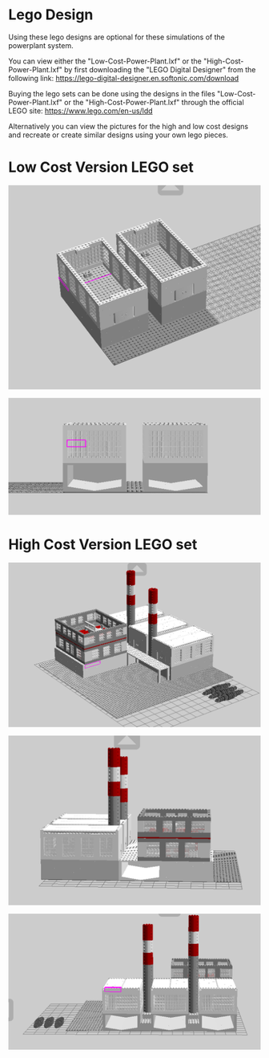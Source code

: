 # Lego Design

Using these lego designs are optional for these simulations of the powerplant system. 

You can view either the "Low-Cost-Power-Plant.lxf" or the "High-Cost-Power-Plant.lxf" by first downloading the "LEGO Digital Designer" from the following link:
https://lego-digital-designer.en.softonic.com/download

Buying the lego sets can be done using the designs in the files "Low-Cost-Power-Plant.lxf" or the "High-Cost-Power-Plant.lxf" through the official LEGO site:
https://www.lego.com/en-us/ldd

Alternatively you can view the pictures for the high and low cost designs and recreate or create similar designs using your own lego pieces. 



# Low Cost Version LEGO set



![alt text](https://github.com/Jordan-z5214614/IT-Project-GROUPNAME/blob/master/Lego%20Design%20(optional)/Low-Cost-Picture1.png)

![alt text](https://github.com/Jordan-z5214614/IT-Project-GROUPNAME/blob/master/Lego%20Design%20(optional)/Low-Cost-Picture2.png)



# High Cost Version LEGO set



![alt text](https://github.com/Jordan-z5214614/IT-Project-GROUPNAME/blob/master/Lego%20Design%20(optional)/High-Cost-Picture1.png)

![alt text](https://github.com/Jordan-z5214614/IT-Project-GROUPNAME/blob/master/Lego%20Design%20(optional)/High-Cost-Picture2.png)

![alt text](https://github.com/Jordan-z5214614/IT-Project-GROUPNAME/blob/master/Lego%20Design%20(optional)/High-Cost-Picture3.png)


